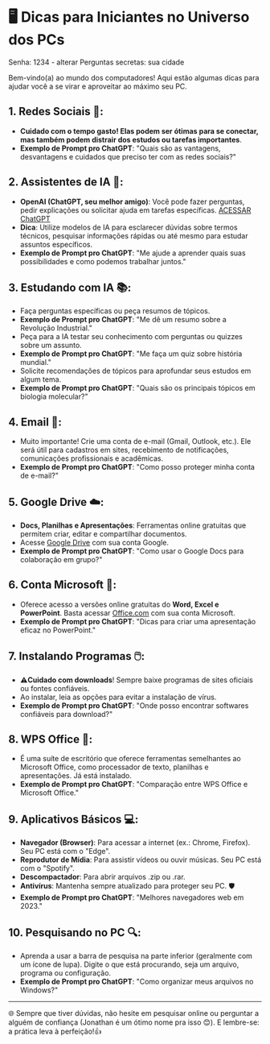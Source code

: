 # 🖥️ Dicas para Iniciantes no Universo dos PCs

Senha: 1234 - alterar
Perguntas secretas: sua cidade

Bem-vindo(a) ao mundo dos computadores! Aqui estão algumas dicas para ajudar você a se virar e aproveitar ao máximo seu PC.

## 1. **Redes Sociais** 📱:

- **Cuidado com o tempo gasto! Elas podem ser ótimas para se conectar, mas também podem distrair dos estudos ou tarefas importantes**.
- **Exemplo de Prompt pro ChatGPT**: "Quais são as vantagens, desvantagens e cuidados que preciso ter com as redes sociais?"

## 2. **Assistentes de IA** 🤖:

- **OpenAI (ChatGPT, seu melhor amigo)**: Você pode fazer perguntas, pedir explicações ou solicitar ajuda em tarefas específicas. [ACESSAR ChatGPT](https://chat.openai.com/)
- **Dica**: Utilize modelos de IA para esclarecer dúvidas sobre termos técnicos, pesquisar informações rápidas ou até mesmo para estudar assuntos específicos.
- **Exemplo de Prompt pro ChatGPT**: "Me ajude a aprender quais suas possibilidades e como podemos trabalhar juntos."

## 3. **Estudando com IA** 📚:

- Faça perguntas específicas ou peça resumos de tópicos.
- **Exemplo de Prompt pro ChatGPT**: "Me dê um resumo sobre a Revolução Industrial."
- Peça para a IA testar seu conhecimento com perguntas ou quizzes sobre um assunto.
- **Exemplo de Prompt pro ChatGPT**: "Me faça um quiz sobre história mundial."
- Solicite recomendações de tópicos para aprofundar seus estudos em algum tema.
- **Exemplo de Prompt pro ChatGPT**: "Quais são os principais tópicos em biologia molecular?"

## 4. **Email** 📧:

- Muito importante! Crie uma conta de e-mail (Gmail, Outlook, etc.). Ele será útil para cadastros em sites, recebimento de notificações, comunicações profissionais e acadêmicas.
- **Exemplo de Prompt pro ChatGPT**: "Como posso proteger minha conta de e-mail?"

## 5. **Google Drive** ☁️:

- **Docs, Planilhas e Apresentações**: Ferramentas online gratuitas que permitem criar, editar e compartilhar documentos.
- Acesse [Google Drive](https://drive.google.com) com sua conta Google.
- **Exemplo de Prompt pro ChatGPT**: "Como usar o Google Docs para colaboração em grupo?"

## 6. **Conta Microsoft** 📖:

- Oferece acesso a versões online gratuitas do **Word, Excel e PowerPoint**. Basta acessar [Office.com](https://www.office.com/) com sua conta Microsoft.
- **Exemplo de Prompt pro ChatGPT**: "Dicas para criar uma apresentação eficaz no PowerPoint."

## 7. **Instalando Programas** 🖱️:

- ⚠️**Cuidado com downloads**! Sempre baixe programas de sites oficiais ou fontes confiáveis. 
- Ao instalar, leia as opções para evitar a instalação de vírus.
- **Exemplo de Prompt pro ChatGPT**: "Onde posso encontrar softwares confiáveis para download?"

## 8. **WPS Office** 📄:

- É uma suíte de escritório que oferece ferramentas semelhantes ao Microsoft Office, como processador de texto, planilhas e apresentações. Já está instalado.
- **Exemplo de Prompt pro ChatGPT**: "Comparação entre WPS Office e Microsoft Office."

## 9. **Aplicativos Básicos** 💻:

- **Navegador (Browser)**: Para acessar a internet (ex.: Chrome, Firefox). Seu PC está com o "Edge".
- **Reprodutor de Mídia**: Para assistir vídeos ou ouvir músicas. Seu PC está com o "Spotify".
- **Descompactador**: Para abrir arquivos .zip ou .rar.
- **Antivírus**: Mantenha sempre atualizado para proteger seu PC. 🛡️
- **Exemplo de Prompt pro ChatGPT**: "Melhores navegadores web em 2023."

## 10. **Pesquisando no PC** 🔍:

- Aprenda a usar a barra de pesquisa na parte inferior (geralmente com um ícone de lupa). Digite o que está procurando, seja um arquivo, programa ou configuração.
- **Exemplo de Prompt pro ChatGPT**: "Como organizar meus arquivos no Windows?"

---

🌐 Sempre que tiver dúvidas, não hesite em pesquisar online ou perguntar a alguém de confiança (Jonathan é um ótimo nome pra isso 😊). E lembre-se: a prática leva à perfeição!👍
